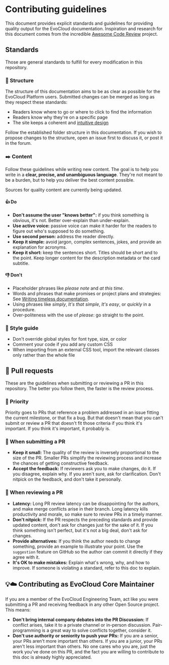 
# Contributing guidelines

This document provides explicit standards and guidelines for providing quality output for the EvoCloud documentation. Inspiration and research for this document comes from the incredible [Awesome Code Review](https://github.com/joho/awesome-code-review) project.
## Standards

Those are general standards to fulfill for every modification in this repository.

### 🏯 Structure

The structure of this documentation aims to be as clear as possible for the EvoCloud Platform users. Submitted changes can be merged as long as they respect these standards:

- Readers know where to go or where to click to find the information
- Readers know why they're on a specific page
- The site keeps a coherent and [intuitive design](https://www.figma.com/fr/resource-library/ui-design-principles/)

Follow the established folder structure in this documentation. If you wish to propose changes to the structure, open an issue first to discuss it, or post it in the forum.

### ✒️ Content

Follow these guidelines while writing new content. The goal is to help you write in a **clear, precise, and unambiguous language**. They're not meant to be a burden, but to help you deliver the best content possible.

Sources for quality content are currently being updated.

#### 👍 Do

- **Don't assume the user "knows better":** if you think something is obvious, it's not. Better over-explain than under-explain.
- **Use active voice:** passive voice can make it harder for the readers to figure out who's supposed to do something.
- **Use second person:** address the reader directly.
- **Keep it simple:** avoid jargon, complex sentences, jokes, and provide an explanation for acronyms.
- **Keep it short:** keep the sentences short. Titles should be short and to the point. Keep longer content for the description metadata or the card subtitle.

#### 👎 Don't

- Placeholder phrases like _please note_ and _at this time_.
- Words and phrases that make promises or project plans and strategies: See [Writing timeless documentation](https://developers.google.com/style/timeless-documentation).
- Using phrases like _simply_, _It's that simple_, _It's easy_, or _quickly_ in a procedure.
- Over-politeness with the use of _please_: go straight to the point.


### 💅 Style guide

- Don't override global styles for font type, size, or color
- Comment your code if you add any custom CSS
- When importing from an external CSS tool, import the relevant classes only rather than the whole file

## 🫶 Pull requests

These are the guidelines when submitting or reviewing a PR in this repository. The better you follow them, the faster is the review process.

### 🚨 Priority

Priority goes to PRs that reference a problem addressed in an issue fitting the current milestone, or that fix a bug. But that doesn't mean that you can't submit or review a PR that doesn't fit those criteria if you think it's important. If you think it's important, it probably is.

### 🫡 When submitting a PR

- **Keep it small:** The quality of the review is inversely proportional to the size of the PR. Smaller PRs simplify the reviewing process and increase the chances of getting constructive feedback.
- **Accept the feedback:** If reviewers ask you to make changes, do it. If you disagree, explain why. If you aren't sure, ask for clarification. Don't nitpick on the feedback, and don't take it personally.

### 🥸 When reviewing a PR

- **Latency:** Long PR review latency can be disappointing for the authors, and make merge conflicts arise in their branch. Long latency kills productivity and morale, so make sure to review PRs in a timely manner.
- **Don't nitpick:** If the PR respects the preceding standards and provide updated content, don't ask for changes just for the sake of it. If you think something isn't perfect, but it's not a big deal, don't ask for changes.
- **Provide alternatives:** If you think the author needs to change something, provide an example to illustrate your point. Use the `suggestion` feature on GitHub so the author can commit it directly if they agree with it.
- **It's OK to make mistakes:** Explain what's wrong, why, and how to improve. If someone is violating a standard, refer to this doc to explain.

## 💡☁️ Contributing as EvoCloud Core Maintainer

If you are a member of the EvoCloud Engineering Team, act like you were submitting a PR and receiving feedback in any other Open Source project. This means:

- **Don't bring internal company debates into the PR Discussion:** If conflict arises, take it to a private channel or in-person discussion. Pair-programming is a great way to solve conflicts together, consider it.
- **Don't use authority or seniority to push your PRs:** If you are a senior, your PRs aren't more important than others. If you are a junior, your PRs aren't less important than others. No one cares who you are, just the work you've done on this PR, and the fact you are willing to contribute to this doc is already highly appreciated.
